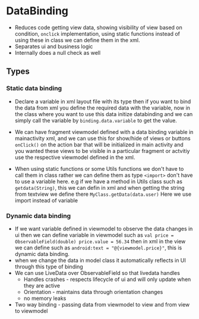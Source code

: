 # DataBinding
* Reduces code getting view data, showing visibility of view based on condition, `onclick` implementation, using static functions instead
of using these in class we can define them in the xml.
* Separates ui and business logic
* Internally does a null check as well
## Types

### Static data binding
* Declare a variable in xml layout file with its type then if you want to bind the data from xml you define the required data
with the variable, now in the class where you want to use this data initize databinding and we can simply call the variable by
`binding.data.variable` to get the value.  

* We can have fragment viewmodel defined with a data binding variable in mainactivity xml, and we can use this for show/hide of views or
buttons `onClick()` on the action bar that will be initialized in main activity and you wanted these views to be visible in a particular
fragment or actvitiy use the respective viewmodel defined in the xml.

* When using static functions or some Utils functions we don't have to call them in class rather we can define them as type `<import>` 
don't have to use a variable here. e.g if we have a method in Utils class such as `getdata(String)`, this we can defin in xml 
and when getting the string from textview we define there `MyClass.getData(data.user)`
Here we use import instead of variable

### Dynamic data binding
* If we want variable defined in viewmodel to observe the data changes in ui then we can define variable in viewmodel such as 
  `val price = ObservableField(double)
      price.value = 56.34`
  then in xml in the view we can define such as `android:text = "@{viewmodel.price}"`, this is dynamic data binding. 
 * when we change the data in model class it automatically reflects in UI through this type of binding
 * We can use LiveData over ObservableField so that livedata handles
    * Handles crashes - respects lifecycle of ui and will only update when they are active
    * Orientation - maintains data through orientation changes
    * no memory leaks 
 * Two way binding - passing data from viewmodel to view and from view to viewmodel 

